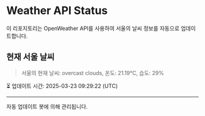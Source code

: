
# Weather API Status

이 리포지토리는 OpenWeather API를 사용하여 서울의 날씨 정보를 자동으로 업데이트합니다.

## 현재 서울 날씨
> 서울의 현재 날씨: overcast clouds, 온도: 21.19°C, 습도: 29%

⏳ 업데이트 시간: 2025-03-23 09:29:22 (UTC)

---
자동 업데이트 봇에 의해 관리됩니다.
